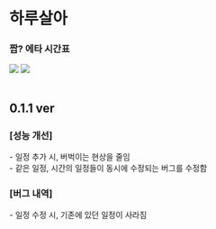 # 하루살아

### 짭? 에타 시간표

<div>
  <img src="https://github.com/kug4586/live-ONE-day/assets/94284939/aaf8db49-bec1-4e92-91a9-34ba023af246">
  <img src="https://github.com/kug4586/live-ONE-day/assets/94284939/14a51c04-353b-46a4-95f3-e0f7c6672bbc">
</div>

<br>

## 0.1.1 ver

### [성능 개선]
\- 일정 추가 시, 버벅이는 현상을 줄임  
\- 같은 일정, 시간의 일정들이 동시에 수정되는 버그를 수정함  

### [버그 내역]
\- 일정 수정 시, 기존에 있던 일정이 사라짐
